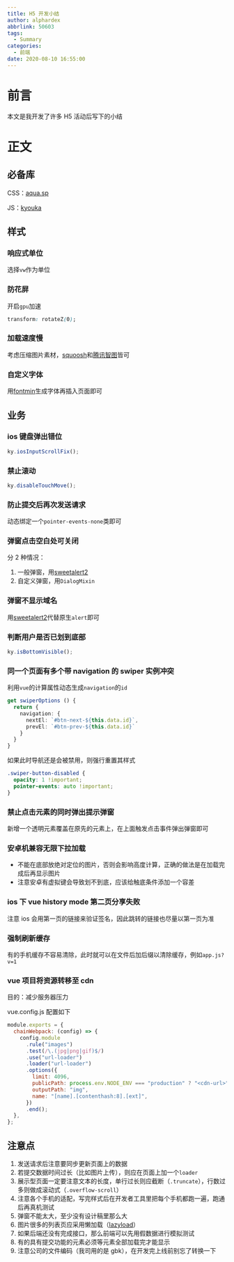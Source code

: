 ```yaml
---
title: H5 开发小结
author: alphardex
abbrlink: 50603
tags:
  - Summary
categories:
  - 前端
date: 2020-08-10 16:55:00
---
```


# 前言

本文是我开发了许多 H5 活动后写下的小结

<!--more-->

# 正文

## 必备库

CSS：[aqua.sp](https://github.com/alphardex/aqua.sp)

JS：[kyouka](https://github.com/alphardex/kyouka)

## 样式

### 响应式单位

选择`vw`作为单位

### 防花屏

开启`gpu`加速

```css
transform: rotateZ(0);
```

### 加载速度慢

考虑压缩图片素材，[squoosh](https://squoosh.app/)和[腾讯智图](https://zhitu.isux.us/index.php/preview/download)皆可

### 自定义字体

用[fontmin](https://github.com/ecomfe/fontmin)生成字体再插入页面即可

## 业务

### ios 键盘弹出错位

```js
ky.iosInputScrollFix();
```

### 禁止滚动

```js
ky.disableTouchMove();
```

### 防止提交后再次发送请求

动态绑定一个`pointer-events-none`类即可

### 弹窗点击空白处可关闭

分 2 种情况：

1. 一般弹窗，用[sweetalert2](https://github.com/sweetalert2/sweetalert2)
2. 自定义弹窗，用`DialogMixin`

### 弹窗不显示域名

用[sweetalert2](https://github.com/sweetalert2/sweetalert2)代替原生`alert`即可

### 判断用户是否已划到底部

```js
ky.isBottomVisible();
```

### 同一个页面有多个带 navigation 的 swiper 实例冲突

利用`vue`的计算属性动态生成`navigation`的`id`

```ts
get swiperOptions () {
  return {
    navigation: {
      nextEl: `#btn-next-${this.data.id}`,
      prevEl: `#btn-prev-${this.data.id}`
    }
  }
}
```

如果此时导航还是会被禁用，则强行重置其样式

```scss
.swiper-button-disabled {
  opacity: 1 !important;
  pointer-events: auto !important;
}
```

### 禁止点击元素的同时弹出提示弹窗

新增一个透明元素覆盖在原先的元素上，在上面触发点击事件弹出弹窗即可

### 安卓机兼容无限下拉加载

- 不能在底部放绝对定位的图片，否则会影响高度计算，正确的做法是在加载完成后再显示图片
- 注意安卓有虚拟键会导致划不到底，应该给触底条件添加一个容差

### ios 下 vue history mode 第二页分享失败

注意 ios 会用第一页的链接来验证签名，因此跳转的链接也尽量以第一页为准

### 强制刷新缓存

有的手机缓存不容易清除，此时就可以在文件后加后缀以清除缓存，例如`app.js?v=1`

### vue 项目将资源转移至 cdn

目的：减少服务器压力

vue.config.js 配置如下

```js
module.exports = {
  chainWebpack: (config) => {
    config.module
      .rule("images")
      .test(/\.(jpg|png|gif)$/)
      .use("url-loader")
      .loader("url-loader")
      .options({
        limit: 4096,
        publicPath: process.env.NODE_ENV === "production" ? "<cdn-url>" : "./",
        outputPath: "img",
        name: "[name].[contenthash:8].[ext]",
      })
      .end();
  },
};
```

## 注意点

1. 发送请求后注意要同步更新页面上的数据
2. 若提交数据时间过长（比如图片上传），则应在页面上加一个`loader`
3. 展示型页面一定要注意文本的长度，单行过长则应截断（`.truncate`），行数过多则做成滚动式（`.overflow-scroll`）
4. 注意各个手机的适配，写完样式后在开发者工具里把每个手机都跑一遍，跑通后再真机测试
5. 弹窗不能太大，至少没有设计稿里那么大
6. 图片很多的列表页应采用懒加载（[lazyload](https://github.com/tuupola/lazyload)）
7. 如果后端还没有完成接口，那么前端可以先用假数据进行模拟测试
8. 有的具有提交功能的元素必须等元素全部加载完才能显示
9. 注意公司的文件编码（我司用的是 gbk），在开发完上线前别忘了转换一下
